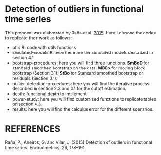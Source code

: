 # Detection of outliers in functional time series

This proposal was elaborated by Raña et al. [2015](https://onlinelibrary.wiley.com/doi/abs/10.1002/env.2327). Here I dispose the codes to replicate their work as follows:

* utils.R: code with utils functions 
* simulated-models.R: here there are the simulated models described in section 4.1
* bootstrap-procedures: here you will find three functions. **SmBoD** for standard smoothed bootstrap on the data. **MBBo** for moving block bootstrap (Section 3.1). **StBo** for Standard smoothed bootstrap on residuals (Section 3.1).
* outlier-detection-procedures: here you will find the iterative process described in section 2.3 and 3.1 for the cutoff estimation.
* depth: functional depth to implement
* power-study: here you will find customised functions to replicate tables on section 4.3.
* results: here you will find the calculus error for the different scenarios. 



# REFERENCES

Raña, P., Aneiros, G. and Vilar, J. (2015) Detection of outliers in functional time series. Environmetrics, 26, 178–191.
